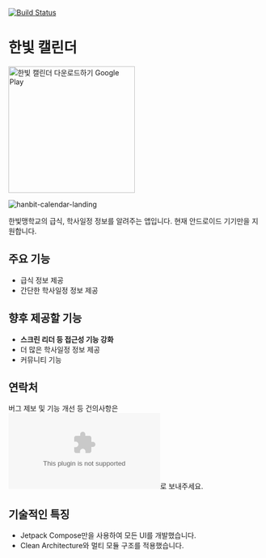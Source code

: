 [![Build Status](https://app.bitrise.io/app/a3b53150cc64506b/status.svg?token=QmWjAPkNDhHShc53zwJzmw&branch=main)](https://app.bitrise.io/app/a3b53150cc64506b)

# 한빛 캘린더

<a href='https://play.google.com/store/apps/details?id=com.practice.hanbitlunch&pcampaignid=pcampaignidMKT-Other-global-all-co-prtnr-py-PartBadge-Mar2515-1'><img alt='한빛 캘린더 다운로드하기 Google Play' width=250 src='https://play.google.com/intl/ko/badges/static/images/badges/ko_badge_web_generic.png'/></a>

![hanbit-calendar-landing](https://user-images.githubusercontent.com/45386920/187367178-0b079505-fc44-4670-9f92-54c47ecc7839.png)

한빛맹학교의 급식, 학사일정 정보를 알려주는 앱입니다. 현재 안드로이드 기기만을 지원합니다.

## 주요 기능
* 급식 정보 제공
* 간단한 학사일정 정보 제공

## 향후 제공할 기능
* **스크린 리더 등 접근성 기능 강화**
* 더 많은 학사일정 정보 제공
* 커뮤니티 기능

## 연락처
버그 제보 및 기능 개선 등 건의사항은 ![이메일](mailto:mwy3055@gmail.com)로 보내주세요.

## 기술적인 특징
* Jetpack Compose만을 사용하여 모든 UI를 개발했습니다.
* Clean Architecture와 멀티 모듈 구조를 적용했습니다.
